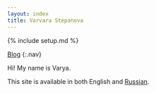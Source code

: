```yaml
---
layout: index
title: Varvara Stepanova
---
```

{% include setup.md %}

[Blog](en/issues/)
{:.nav}

Hi! My name is Varya.

This site is available in both English and [Russian](/ru).
